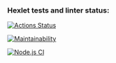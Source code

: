 ### Hexlet tests and linter status:
[![Actions Status](https://github.com/alexanderozerov/backend-project-lvl1/workflows/hexlet-check/badge.svg)](https://github.com/alexanderozerov/backend-project-lvl1/actions)

[![Maintainability](https://api.codeclimate.com/v1/badges/a99a88d28ad37a79dbf6/maintainability)](https://codeclimate.com/github/codeclimate/codeclimate/maintainability)

[![Node.js CI](https://github.com/alexanderozerov/backend-project-lvl1/actions/workflows/nodejs.yml/badge.svg)](https://github.com/alexanderozerov/backend-project-lvl1/actions)

